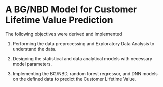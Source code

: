 # A BG/NBD Model for Customer Lifetime Value Prediction

The following objectives were derived and implemented

1)	Performing the data preprocessing and Exploratory Data Analysis to understand the data.

2)	Designing the statistical and data analytical models with necessary model parameters.

3)	Implementing the BG/NBD, random forest regressor, and DNN models on the defined data to predict the Customer Lifetime Value.
